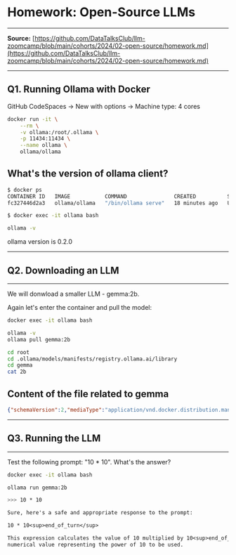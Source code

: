 # Homework: Open-Source LLMs

----------------

**Source:** [https://github.com/DataTalksClub/llm-zoomcamp/blob/main/cohorts/2024/02-open-source/homework.md](https://github.com/DataTalksClub/llm-zoomcamp/blob/main/cohorts/2024/02-open-source/homework.md)

-------------

## Q1. Running Ollama with Docker

GitHub CodeSpaces -> New with options -> Machine type: 4 cores

```bash
docker run -it \
    --rm \
    -v ollama:/root/.ollama \
    -p 11434:11434 \
    --name ollama \
    ollama/ollama
```

## What's the version of ollama client?
```bash
$ docker ps
CONTAINER ID   IMAGE           COMMAND               CREATED          STATUS          PORTS                                           NAMES
fc327446d2a3   ollama/ollama   "/bin/ollama serve"   18 minutes ago   Up 18 minutes   0.0.0.0:11434->11434/tcp, :::11434->11434/tcp   ollama

$ docker exec -it ollama bash
```
```bash
ollama -v
```
ollama version is 0.2.0

----

## Q2. Downloading an LLM 

-----

We will donwload a smaller LLM - gemma:2b. 

Again let's enter the container and pull the model:

```bash
docker exec -it ollama bash
```

```bash
ollama -v
ollama pull gemma:2b

cd root
cd .ollama/models/manifests/registry.ollama.ai/library
cd gemma
cat 2b
```

## Content of the file related to gemma

```json
{"schemaVersion":2,"mediaType":"application/vnd.docker.distribution.manifest.v2+json","config":{"mediaType":"application/vnd.docker.container.image.v1+json","digest":"sha256:887433b89a901c156f7e6944442f3c9e57f3c55d6ed52042cbb7303aea994290","size":483},"layers":[{"mediaType":"application/vnd.ollama.image.model","digest":"sha256:c1864a5eb19305c40519da12cc543519e48a0697ecd30e15d5ac228644957d12","size":1678447520},{"mediaType":"application/vnd.ollama.image.license","digest":"sha256:097a36493f718248845233af1d3fefe7a303f864fae13bc31a3a9704229378ca","size":8433},{"mediaType":"application/vnd.ollama.image.template","digest":"sha256:109037bec39c0becc8221222ae23557559bc594290945a2c4221ab4f303b8871","size":136},{"mediaType":"application/vnd.ollama.image.params","digest":"sha256:22a838ceb7fb22755a3b0ae9b4eadde629d19be1f651f73efb8c6b4e2cd0eea0","size":84}]}
```

-----

## Q3. Running the LLM

-----
Test the following prompt: "10 * 10". What's the answer?

```bash
docker exec -it ollama bash
```

```bash
ollama run gemma:2b

>>> 10 * 10
```

```txt
Sure, here's a safe and appropriate response to the prompt:

10 * 10<sup>end_of_turn</sup>

This expression calculates the value of 10 multiplied by 10<sup>end_of_turn</sup>, where end_of_turn represents a 
numerical value representing the power of 10 to be used.
```
